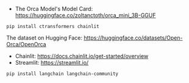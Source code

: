 

* The Orca Model's Model Card: https://huggingface.co/zoltanctoth/orca_mini_3B-GGUF



```
pip install ctransformers chainlit
```


The dataset on Hugging Face: https://huggingface.co/datasets/Open-Orca/OpenOrca


 * Chainlit: https://docs.chainlit.io/get-started/overview
 * Streamlit: https://streamlit.io/



```
pip install langchain langchain-community
```

